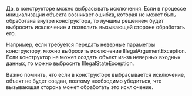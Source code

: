 Да, в конструкторе можно выбрасывать исключения. Если в процессе инициализации объекта возникает ошибка, которая не может быть обработана внутри конструктора, то лучшим решением будет выбросить исключение и позволить вызывающей стороне обработать его.

Например, если требуется передать неверные параметры конструктору, можно выбросить исключение IllegalArgumentException. Если конструктор не может создать объект из-за неверных входных данных, то можно выбросить IllegalStateException.

Важно помнить, что если в конструкторе выбрасывается исключение, объект не будет создан, поэтому необходимо убедиться, что вызывающая сторона может обработать это исключение.